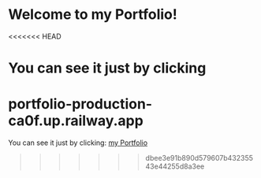 # Welcome to my Portfolio!

<<<<<<< HEAD
# You can see it just by clicking
portfolio-production-ca0f.up.railway.app
=======
You can see it just by clicking:
[my Portfolio](https://portfolio-production-ca0f.up.railway.app)
>>>>>>> dbee3e91b890d579607b43235543e44255d8a3ee
